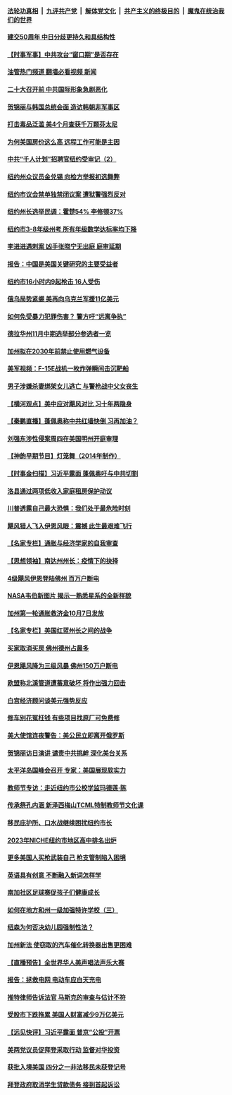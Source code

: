 ####  [法轮功真相](../../../../basic/blob/master/README.md?t=09300001) &nbsp;|&nbsp; [九评共产党](../../../../9ping.md/blob/master/README.md?t=09300001) &nbsp;|&nbsp; [解体党文化](../../../../jtdwh.md/blob/master/README.md?t=09300001)  &nbsp;|&nbsp; [共产主义的终极目的](../../../../gczydzjmd.md/blob/master/README.md?t=09300001) &nbsp;|&nbsp; [魔鬼在统治我们的世界](../../../../mgztzwmdsj.md/blob/master/README.md?t=09300001) 

#### [建交50周年 中日分歧更持久和具结构性](../pages/nsc412/n13835405.md?t=09300001) 

#### [【时事军事】中共攻台“窗口期”是否存在](../pages/nsc412/n13835095.md?t=09300001) 

#### [油管热门频道 翻墙必看视频 新闻](http://209.250.226.216:81/youtube.html?09300001)

#### [二十大召开前 中共国际形象急剧恶化](../pages/nsc412/n13835240.md?t=09300001) 

#### [贺锦丽与韩国总统会面 造访韩朝非军事区](../pages/nsc412/n13835204.md?t=09300001) 

#### [打击毒品泛滥 美4个月查获千万颗芬太尼](../pages/nsc412/n13835129.md?t=09300001) 

#### [为何美国房价这么高 远程工作可能是主因](../pages/nsc412/n13834858.md?t=09300001) 

#### [中共“千人计划”招聘官纽约受审记（2）](../pages/nsc412/n13835044.md?t=09300001) 

#### [纽约州众议员金兑锡 向检方举报初选舞弊](../pages/nsc412/n13835039.md?t=09300001) 

#### [纽约市议会禁单独禁闭议案 遭狱警强烈反对](../pages/nsc412/n13835020.md?t=09300001) 

#### [纽约州长选举民调：霍楚54% 李修顿37%](../pages/nsc412/n13835001.md?t=09300001) 

#### [纽约市3-8年级州考 所有年级数学达标率均下降](../pages/nsc412/n13835035.md?t=09300001) 

#### [李进进遇刺案 凶手张晓宁无出庭 庭审延期](../pages/nsc412/n13835037.md?t=09300001) 

#### [报告：中国是美国关键研究的主要受益者](../pages/nsc412/n13834984.md?t=09300001) 

#### [纽约市16小时内9起枪击 16人受伤](../pages/nsc412/n13834999.md?t=09300001) 

#### [俄乌局势紧绷 美再向乌克兰军援11亿美元](../pages/nsc412/n13834765.md?t=09300001) 

#### [如何免受暴力犯罪伤害？ 警方吁“远离争执”](../pages/nsc412/n13834954.md?t=09300001) 

#### [德拉华州11月中期选举部分参选者一览](../pages/nsc412/n13834939.md?t=09300001) 

#### [加州拟在2030年前禁止使用燃气设备](../pages/nsc412/n13834937.md?t=09300001) 

#### [美军视频：F-15E战机一枚炸弹瞬间击沉靶船](../pages/nsc412/n13834672.md?t=09300001) 

#### [男子涉嫌杀妻绑架女儿逃亡 与警枪战中父女丧生](../pages/nsc412/n13834916.md?t=09300001) 

#### [【横河观点】美中应对飓风对比 习十年两隐身](../pages/nsc412/n13834804.md?t=09300001) 

#### [【秦鹏直播】蓬佩奥称中共红墙快倒 习再加油？](../pages/nsc412/n13834822.md?t=09300001) 

#### [刘强东涉性侵案周四在美国明州开庭审理](../pages/nsc412/n13834735.md?t=09300001) 

#### [【神韵早期节目】灯笼舞（2014年制作）](../pages/nsc412/n13834695.md?t=09300001) 

#### [【时事金扫描】习近平露面 蓬佩奥吁与中共切割](../pages/nsc412/n13833843.md?t=09300001) 

#### [洛县通过两项低收入家庭租房保护动议](../pages/nsc412/n13834780.md?t=09300001) 

#### [川普透露自己最大恐惧：我们处于最危险时刻](../pages/nsc412/n13834812.md?t=09300001) 

#### [飓风猎人飞入伊恩风眼：震撼 此生最艰难飞行](../pages/nsc412/n13834795.md?t=09300001) 

#### [【名家专栏】通胀与经济学家的自我审查](../pages/nsc412/n13834612.md?t=09300001) 

#### [【思想领袖】南达州州长：疫情下的抉择](../pages/nsc412/n13818244.md?t=09300001) 

#### [4级飓风伊恩登陆佛州 百万户断电](../pages/nsc412/n13834781.md?t=09300001) 

#### [NASA韦伯新图片 揭示一熟悉星系的全新样貌](../pages/nsc412/n13834690.md?t=09300001) 

#### [加州第一轮通胀救济金10月7日发放](../pages/nsc412/n13834760.md?t=09300001) 

#### [【名家专栏】美国红蓝州长之间的战争](../pages/nsc412/n13834594.md?t=09300001) 

#### [买家取消买房 佛州德州占最多](../pages/nsc412/n13834755.md?t=09300001) 

#### [伊恩飓风降为三级风暴 佛州150万户断电](../pages/nsc412/n13834670.md?t=09300001) 

#### [欧盟称北溪管道遭蓄意破坏 将作出强力回击](../pages/nsc412/n13834722.md?t=09300001) 

#### [白宫经济顾问谈美元强势反应](../pages/nsc412/n13834537.md?t=09300001) 

#### [修车别花冤枉钱 有些项目找原厂可免费修](../pages/nsc412/n13834242.md?t=09300001) 

#### [美大使馆连夜警告：美公民立即离开俄罗斯](../pages/nsc412/n13834618.md?t=09300001) 

#### [贺锦丽访日演讲 谴责中共挑衅 深化美台关系](../pages/nsc412/n13834465.md?t=09300001) 

#### [太平洋岛国峰会召开 专家：美国展现软实力](../pages/nsc412/n13834401.md?t=09300001) 

#### [教师节专访：走近纽约市公校学监玛德莲‧陈](../pages/nsc412/n13834222.md?t=09300001) 

#### [传承祭孔内涵 新泽西梅山TCML特制教师节文化课](../pages/nsc412/n13834227.md?t=09300001) 

#### [移民庇护所、口水战继续困扰纽约市长](../pages/nsc412/n13834167.md?t=09300001) 

#### [2023年NICHE纽约市地区高中排名出炉](../pages/nsc412/n13834180.md?t=09300001) 

#### [更多美国人买枪武装自己 枪支管制陷入困境](../pages/nsc412/n13834048.md?t=09300001) 

#### [英语具有创意 不断融入新词怎样学](../pages/nsc412/n13834231.md?t=09300001) 

#### [南加社区足球赛促孩子们健康成长](../pages/nsc412/n13834207.md?t=09300001) 

#### [如何在地方和州一级加强特许学校（三）](../pages/nsc412/n13834134.md?t=09300001) 

#### [纽森为何否决幼儿园强制性法？](../pages/nsc412/n13834127.md?t=09300001) 

#### [加州新法 使窃取的汽车催化转换器出售更困难](../pages/nsc412/n13834122.md?t=09300001) 

#### [【直播预告】全世界华人美声唱法声乐大赛](../pages/nsc412/n13834068.md?t=09300001) 

#### [报告：拯救电网 电动车应白天充电](../pages/nsc412/n13834109.md?t=09300001) 

#### [推特律师告诉法官 马斯克的审查与估计不符](../pages/nsc412/n13833998.md?t=09300001) 

#### [受股市下跌拖累 美国人财富减少9万亿美元](../pages/nsc412/n13834006.md?t=09300001) 

#### [【远见快评】习近平露面 普京“公投”开票](../pages/nsc412/n13834003.md?t=09300001) 

#### [美两党议员促拜登采取行动 监督对华投资](../pages/nsc412/n13833908.md?t=09300001) 

#### [获批入境美国 四分之一非法移民未获登记号](../pages/nsc412/n13833957.md?t=09300001) 

#### [拜登政府取消学生贷款债务 接到首起诉讼](../pages/nsc412/n13833940.md?t=09300001) 

<img src='http://gfw-breaker.win/goodnews/indexes/nsc412.md' width='0px' height='0px'/>
